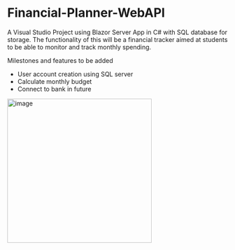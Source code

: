 # Financial-Planner-WebAPI
A Visual Studio Project using Blazor Server App in C# with SQL database for storage. The functionality of this will be a financial tracker aimed at students to be able to monitor and track monthly spending.

Milestones and features to be added
- User account creation using SQL server
- Calculate monthly budget
- Connect to bank in future

<img width="330" alt="image" src="https://github.com/LoganRankine/Financial-Planner-WebAPI/assets/72498942/f430472f-4818-4740-ac1f-47b019558884">

